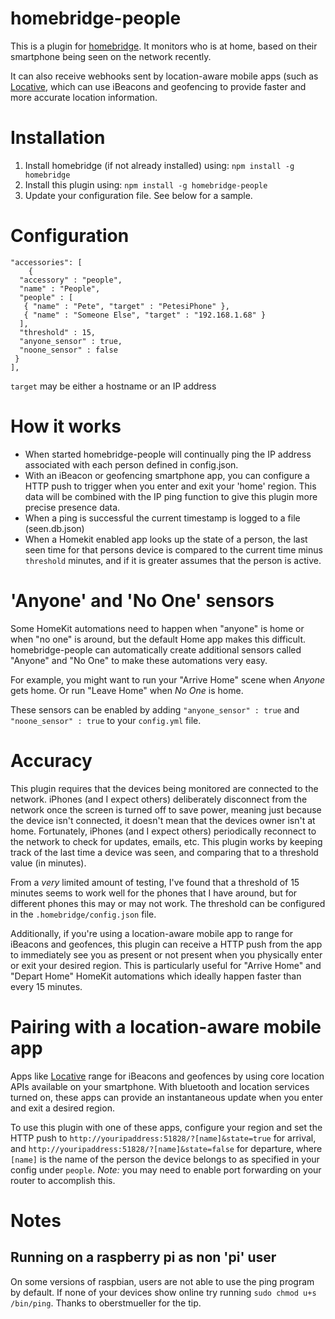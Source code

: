 # homebridge-people
This is a plugin for [homebridge](https://github.com/nfarina/homebridge). It monitors who is at home, based on their smartphone being seen on the network recently.

It can also receive webhooks sent by location-aware mobile apps (such as [Locative](https://my.locative.io), which can use iBeacons and geofencing to provide faster and more accurate location information.

# Installation

1. Install homebridge (if not already installed) using: `npm install -g homebridge`
2. Install this plugin using: `npm install -g homebridge-people`
3. Update your configuration file. See below for a sample.

# Configuration

```
"accessories": [
	{
  "accessory" : "people",
  "name" : "People",
  "people" : [
   { "name" : "Pete", "target" : "PetesiPhone" },
   { "name" : "Someone Else", "target" : "192.168.1.68" }
  ],
  "threshold" : 15,
  "anyone_sensor" : true,
  "noone_sensor" : false
 }
],
```

```target``` may be either a hostname or an IP address

# How it works
* When started homebridge-people will continually ping the IP address associated with each person defined in config.json.
* With an iBeacon or geofencing smartphone app, you can configure a HTTP push to trigger when you enter and exit your 'home' region. This data will be combined with the IP ping function to give this plugin more precise presence data.
* When a ping is successful the current timestamp is logged to a file (seen.db.json)
* When a Homekit enabled app looks up the state of a person, the last seen time for that persons device is compared to the current time minus ```threshold``` minutes, and if it is greater assumes that the person is active.

# 'Anyone' and 'No One' sensors
Some HomeKit automations need to happen when "anyone" is home or when "no one" is around, but the default Home app makes this difficult. homebridge-people can automatically create additional sensors called "Anyone" and "No One" to make these automations very easy.

For example, you might want to run your "Arrive Home" scene when _Anyone_ gets home. Or run "Leave Home" when _No One_ is home.

These sensors can be enabled by adding `"anyone_sensor" : true` and `"noone_sensor" : true` to your `config.yml` file.

# Accuracy
This plugin requires that the devices being monitored are connected to the network. iPhones (and I expect others) deliberately disconnect from the network once the screen is turned off to save power, meaning just because the device isn't connected, it doesn't mean that the devices owner isn't at home. Fortunately, iPhones (and I expect others) periodically reconnect to the network to check for updates, emails, etc. This plugin works by keeping track of the last time a device was seen, and comparing that to a threshold value (in minutes).

From a _very_ limited amount of testing, I've found that a threshold of 15 minutes seems to work well for the phones that I have around, but for different phones this may or may not work. The threshold can be configured in the ```.homebridge/config.json``` file.

Additionally, if you're using a location-aware mobile app to range for iBeacons and geofences, this plugin can receive a HTTP push from the app to immediately see you as present or not present when you physically enter or exit your desired region. This is particularly useful for "Arrive Home" and "Depart Home" HomeKit automations which ideally happen faster than every 15 minutes.

# Pairing with a location-aware mobile app
Apps like [Locative](https://my.locative.io) range for iBeacons and geofences by using core location APIs available on your smartphone. With bluetooth and location services turned on, these apps can provide an instantaneous update when you enter and exit a desired region.

To use this plugin with one of these apps, configure your region and set the HTTP push to `http://youripaddress:51828/?[name]&state=true` for arrival, and `http://youripaddress:51828/?[name]&state=false` for departure, where `[name]` is the name of the person the device belongs to as specified in your config under `people`. *Note:* you may need to enable port forwarding on your router to accomplish this.

# Notes
## Running on a raspberry pi as non 'pi' user
On some versions of raspbian, users are not able to use the ping program by default. If none of your devices show online try running ```sudo chmod u+s /bin/ping```. Thanks to oberstmueller for the tip.
